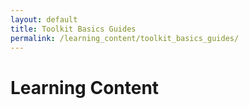 ```yaml
---
layout: default
title: Toolkit Basics Guides
permalink: /learning_content/toolkit_basics_guides/
---
```


# Learning Content
